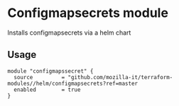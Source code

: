 # Configmapsecrets module
Installs configmapsecrets via a helm chart

## Usage

```hcl
module "configmapssecret" {
  source         = "github.com/mozilla-it/terraform-modules//helm/configmapsecrets?ref=master
  enabled        = true
}
```

